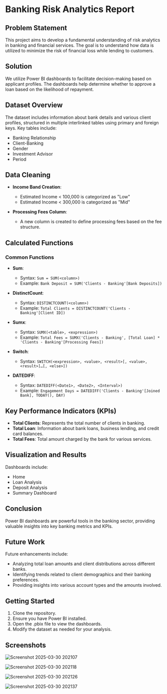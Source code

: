 
# Banking Risk Analytics Report

## Problem Statement

This project aims to develop a fundamental understanding of risk analytics in banking and financial services. The goal is to understand how data is utilized to minimize the risk of financial loss while lending to customers.

## Solution

We utilize Power BI dashboards to facilitate decision-making based on applicant profiles. The dashboards help determine whether to approve a loan based on the likelihood of repayment.

## Dataset Overview

The dataset includes information about bank details and various client profiles, structured in multiple interlinked tables using primary and foreign keys. Key tables include:

- Banking Relationship
- Client-Banking
- Gender
- Investment Advisor
- Period

## Data Cleaning

- **Income Band Creation**: 
  - Estimated Income < 100,000 is categorized as "Low"
  - Estimated Income < 300,000 is categorized as "Mid"
  
- **Processing Fees Column**: 
  - A new column is created to define processing fees based on the fee structure.

## Calculated Functions

### Common Functions

- **Sum**: 
  - Syntax: `Sum = SUM(<column>)`
  - Example: `Bank Deposit = SUM('Clients - Banking'[Bank Deposits])`

- **DistinctCount**: 
  - Syntax: `DISTINCTCOUNT(<column>)`
  - Example: `Total Clients = DISTINCTCOUNT('Clients - Banking'[Client ID])`

- **Sumx**: 
  - Syntax: `SUMX(<table>, <expression>)`
  - Example: `Total Fees = SUMX('Clients - Banking', [Total Loan] * 'Clients - Banking'[Processing Fees])`

- **Switch**: 
  - Syntax: `SWITCH(<expression>, <value>, <result>[, <value>, <result>]…[, <else>])`

- **DATEDIFF**: 
  - Syntax: `DATEDIFF(<Date1>, <Date2>, <Interval>)`
  - Example: `Engagement Days = DATEDIFF('Clients - Banking'[Joined Bank], TODAY(), DAY)`

## Key Performance Indicators (KPIs)

- **Total Clients**: Represents the total number of clients in banking.
- **Total Loan**: Information about bank loans, business lending, and credit card balances.
- **Total Fees**: Total amount charged by the bank for various services.

## Visualization and Results

Dashboards include:

- Home
- Loan Analysis
- Deposit Analysis
- Summary Dashboard

## Conclusion

Power BI dashboards are powerful tools in the banking sector, providing valuable insights into key banking metrics and KPIs.

## Future Work

Future enhancements include:

- Analyzing total loan amounts and client distributions across different banks.
- Identifying trends related to client demographics and their banking preferences.
- Providing insights into various account types and the amounts involved.

## Getting Started

1. Clone the repository.
2. Ensure you have Power BI installed.
3. Open the .pbix file to view the dashboards.
4. Modify the dataset as needed for your analysis.



## Screenshots

![Screenshot 2025-03-30 202107](https://github.com/user-attachments/assets/eb5e34cd-c6ac-457e-9e9a-b7ed430d2091)


![Screenshot 2025-03-30 202118](https://github.com/user-attachments/assets/0d464104-ddfe-419b-809d-0c98b575c135)


![Screenshot 2025-03-30 202126](https://github.com/user-attachments/assets/24c128c0-0973-440f-af20-ccd1384cfbaa)


![Screenshot 2025-03-30 202137](https://github.com/user-attachments/assets/343d9a61-f2ee-4e37-ac23-667985639a77)
